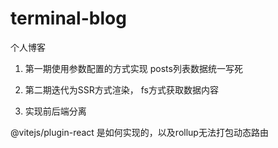 # terminal-blog
个人博客








1. 第一期使用参数配置的方式实现 posts列表数据统一写死

2. 第二期迭代为SSR方式渲染， fs方式获取数据内容

3. 实现前后端分离


@vitejs/plugin-react 是如何实现的，以及rollup无法打包动态路由


